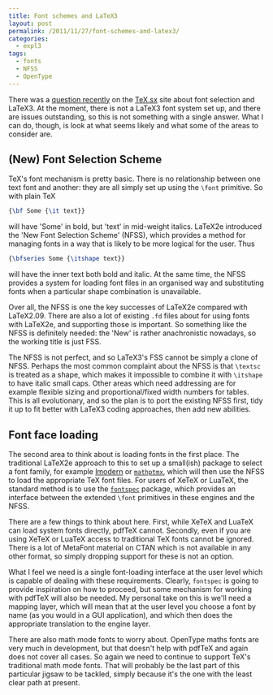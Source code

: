 ```yaml
---
title: Font schemes and LaTeX3
layout: post
permalink: /2011/11/27/font-schemes-and-latex3/
categories:
  - expl3
tags:
  - fonts
  - NFSS
  - OpenType
---
```

There was a [question recently](https://tex.stackexchange.com/q/36112/73) on the [TeX.sx](https://tex.stackexchange.com/) site about font selection and LaTeX3. At the moment, there is not a LaTeX3 font system set up, and there are issues outstanding, so this is not something with a single answer. What I can do, though, is look at what seems likely and what some of the areas to consider are.

## (New) Font Selection Scheme

TeX's font mechanism is pretty basic. There is no relationship between one text font and another: they are all simply set up using the `\font` primitive. So with plain TeX

```latex
{\bf Some {\it text}}
```

will have 'Some' in bold, but 'text' in mid-weight italics. LaTeX2e introduced the 'New Font Selection Scheme' (NFSS), which provides a method for managing fonts in a way that is likely to be more logical for the user. Thus

```latex
{\bfseries Some {\itshape text}}
```

will have the inner text both bold and italic. At the same time, the NFSS provides a system for loading font files in an organised way and substituting fonts when a particular shape combination is unavailable.

Over all, the NFSS is one the key successes of LaTeX2e compared with LaTeX2.09. There are also a lot of existing `.fd` files about for using fonts with LaTeX2e, and supporting those is important. So something like the NFSS is definitely needed: the 'New' is rather anachronistic nowadays, so the working title is just FSS.

The NFSS is not perfect, and so LaTeX3's FSS cannot be simply a clone of NFSS. Perhaps the most common complaint about the NFSS is that `\textsc` is treated as a shape, which makes it impossible to combine it with `\itshape` to have italic small caps. Other areas which need addressing are for example flexible sizing and proportional/fixed width numbers for tables. This is all evolutionary, and so the plan is to port the existing NFSS first, tidy it up to fit better with LaTeX3 coding approaches, then add new abilities.

## Font face loading

The second area to think about is loading fonts in the first place. The traditional LaTeX2e approach to this to set up a small(ish) package to select a font family, for example [lmodern](http://ctan.org/tex-archive/fonts/lm) or [`mathptmx`](https://ctan.org/pkg/mathptmx), which will then use the NFSS to load the appropriate TeX font files. For users of XeTeX or LuaTeX, the standard method is to use the [`fontspec`](https://ctan.org/pkg/fontspec) package, which provides an interface between the extended `\font` primitives in these engines and the NFSS.

There are a few things to think about here. First, while XeTeX and LuaTeX can load system fonts directly, pdfTeX cannot. Secondly, even if you are using XeTeX or LuaTeX access to traditional TeX fonts cannot be ignored. There is a lot of MetaFont material on CTAN which is not available in any other format, so simply dropping support for these is not an option.

What I feel we need is a single font-loading interface at the user level which is capable of dealing with these requirements. Clearly, `fontspec` is going to provide inspiration on how to proceed, but some mechanism for working with pdfTeX will also be needed. My personal take on this is we'll need a mapping layer, which will mean that at the user level you choose a font by name (as you would in a GUI application), and which then does the appropriate translation to the engine layer.

There are also math mode fonts to worry about. OpenType maths fonts are very much in development, but that doesn't help with pdfTeX and again does not cover all cases. So again we need to continue to support TeX's traditional math mode fonts. That will probably be the last part of this particular jigsaw to be tackled, simply because it's the one with the least clear path at present.

